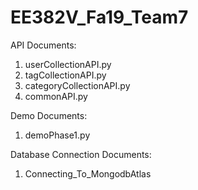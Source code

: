 # EE382V_Fa19_Team7

API Documents:
1. userCollectionAPI.py
2. tagCollectionAPI.py
3. categoryCollectionAPI.py
4. commonAPI.py

Demo Documents:
1. demoPhase1.py

Database Connection Documents:
1. Connecting_To_MongodbAtlas

